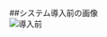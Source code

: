 ##システム導入前の画像  
![導入前](https://user-images.githubusercontent.com/85882963/122855972-04b95a80-d351-11eb-9b71-c1051c4270c7.PNG)  

